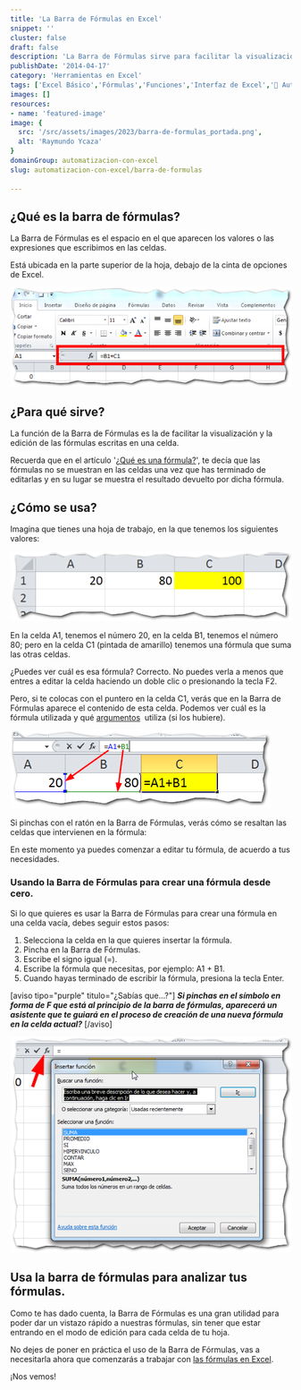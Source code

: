 ```yaml
---
title: 'La Barra de Fórmulas en Excel'
snippet: ''
cluster: false
draft: false 
description: 'La Barra de Fórmulas sirve para facilitar la visualización y la edición de las fórmulas escritas en una celda.'
publishDate: '2014-04-17'
category: 'Herramientas en Excel'
tags: ['Excel Básico','Fórmulas','Funciones','Interfaz de Excel','🤖 Automatización con Excel']
images: []
resources: 
- name: 'featured-image'
image: {
  src: '/src/assets/images/2023/barra-de-formulas_portada.png',
  alt: 'Raymundo Ycaza'
}
domainGroup: automatizacion-con-excel
slug: automatizacion-con-excel/barra-de-formulas

---
```


## ¿Qué es la barra de fórmulas?

La Barra de Fórmulas es el espacio en el que aparecen los valores o las expresiones que escribimos en las celdas.

Está ubicada en la parte superior de la hoja, debajo de la cinta de opciones de Excel.

[![Barra de Fórmulas](images/barra-de-formulas-0002051.png)](http://raymundoycaza.com/wp-content/uploads/barra-de-formulas-0002051.png)

## ¿Para qué sirve?

La función de la Barra de Fórmulas es la de facilitar la visualización y la edición de las fórmulas escritas en una celda.

Recuerda que en el artículo '[¿Qué es una fórmula?](http://raymundoycaza.com/que-es-una-formula-en-excel/)', te decía que las fórmulas no se muestran en las celdas una vez que has terminado de editarlas y en su lugar se muestra el resultado devuelto por dicha fórmula.

## ¿Cómo se usa?

Imagina que tienes una hoja de trabajo, en la que tenemos los siguientes valores:

[![Barra de Fórmulas](images/barra-de-formulas-0002061.png)](http://raymundoycaza.com/wp-content/uploads/barra-de-formulas-0002061.png)

En la celda A1, tenemos el número 20, en la celda B1, tenemos el número 80; pero en la celda C1 (pintada de amarillo) tenemos una fórmula que suma las otras celdas.

¿Puedes ver cuál es esa fórmula? Correcto. No puedes verla a menos que entres a editar la celda haciendo un doble clic o presionando la tecla F2.

Pero, si te colocas con el puntero en la celda C1, verás que en la Barra de Fórmulas aparece el contenido de esta celda. Podemos ver cuál es la fórmula utilizada y qué [argumentos](http://raymundoycaza.com/que-son-los-argumentos-en-excel/)  utiliza (si los hubiere).

[![Barra de Fórmulas](images/barra-de-formulas-0002081.png)](http://raymundoycaza.com/wp-content/uploads/barra-de-formulas-0002081.png)

Si pinchas con el ratón en la Barra de Fórmulas, verás cómo se resaltan las celdas que intervienen en la fórmula:

En este momento ya puedes comenzar a editar tu fórmula, de acuerdo a tus necesidades.

### Usando la Barra de Fórmulas para crear una fórmula desde cero.

Si lo que quieres es usar la Barra de Fórmulas para crear una fórmula en una celda vacía, debes seguir estos pasos:

1. Selecciona la celda en la que quieres insertar la fórmula.
2. Pincha en la Barra de Fórmulas.
3. Escribe el signo igual (=).
4. Escribe la fórmula que necesitas, por ejemplo: A1 + B1.
5. Cuando hayas terminado de escribir la fórmula, presiona la tecla Enter.

\[aviso tipo="purple" titulo="¿Sabías que...?"\] _**Si pinchas en el símbolo en forma de F que está al principio de la barra de fórmulas, aparecerá un asistente que te guiará en el proceso de creación de una nueva fórmula en la celda actual?**_ \[/aviso\]

[![Barra de Fórmulas](images/barra-de-formulas-0002091.png)](http://raymundoycaza.com/wp-content/uploads/barra-de-formulas-0002091.png)

## Usa la barra de fórmulas para analizar tus fórmulas.

Como te has dado cuenta, la Barra de Fórmulas es una gran utilidad para poder dar un vistazo rápido a nuestras fórmulas, sin tener que estar entrando en el modo de edición para cada celda de tu hoja.

No dejes de poner en práctica el uso de la Barra de Fórmulas, vas a necesitarla ahora que comenzarás a trabajar con [las fórmulas en Excel](http://raymundoycaza.com/que-es-una-formula-en-excel/).

¡Nos vemos!
